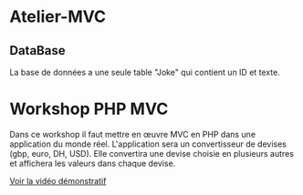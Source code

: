 # Atelier-MVC

## DataBase
La base de données a une seule table "Joke" qui contient un ID et texte.

# Workshop PHP MVC
Dans ce workshop il faut mettre en œuvre MVC en PHP dans une application du monde réel. L'application sera un convertisseur de devises (gbp, euro, DH, USD). Elle convertira une devise choisie en plusieurs autres et affichera les valeurs dans chaque devise.

[Voir la vidéo démonstratif](https://github.com/HananeJab/workshopMVCphp/blob/main/Workshop%20MVC%20Simple/Mvc.webm)


